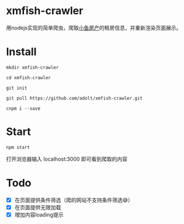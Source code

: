 # xmfish-crawler
用nodejs实现的简单爬虫，爬取[小鱼房产](http://fangzi.xmfish.com/web/search_hire.html)的租房信息，并重新渲染页面展示。
# Install
`mkdir xmfish-crawler`

`cd xmfish-crawler`

`git init`

`git pull https://github.com/adolt/xmfish-crawler.git`

`cnpm i --save`

# Start
`npm start`

打开浏览器输入 localhost:3000 即可看到爬取的内容

# Todo
- [x] 在页面提供条件筛选（爬的网站不支持条件筛选😅）
- [x] 在页面提供无限加载
- [x] 增加内容loading提示
